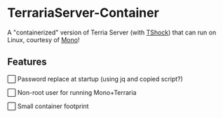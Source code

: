 # TerrariaServer-Container

A "containerized" version of Terria Server (with [TShock](https://tshock.co/xf/index.php)) that can run on Linux, courtesy of [Mono](https://www.mono-project.com/)!

## Features

⬜ Password replace at startup (using jq and copied script?)

⬜ Non-root user for running Mono+Terraria

⬜ Small container footprint